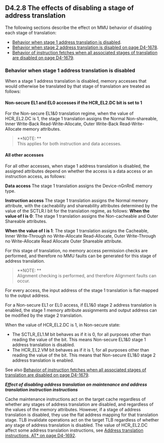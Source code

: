 ## D4.2.8 The effects of disabling a stage of address translation

The following sections describe the effect on MMU behavior of disabling each stage of translation:
* [Behavior when stage 1 address translation is disabled](#).
* [Behavior when stage 2 address translation is disabled on page D4-1678](#).
* [Behavior of instruction fetches when all associated stages of translation are disabled on page D4-1679](#).

### Behavior when stage 1 address translation is disabled

When a stage 1 address translation is disabled, memory accesses that would otherwise be translated by that stage of translation are treated as follows:


#### Non-secure EL1 and EL0 accesses if the HCR_EL2.DC bit is set to 1

For the Non-secure EL1&0 translation regime, when the value of HCR_EL2.DC is 1, the stage 1 translation assigns the Normal Non-shareable, Inner Write-Back Read-Write-Allocate, Outer Write-Back Read-Write-Allocate memory attributes.

> **NOTE: **  
This applies for both instruction and data accesses.


#### All other accesses

For all other accesses, when stage 1 address translation is disabled, the assigned attributes depend on whether the access is a data access or an instruction access, as follows:

**Data access**
The stage 1 translation assigns the Device-nGnRnE memory type.

**Instruction access**
The stage 1 translation assigns the Normal memory attribute, with the cacheability and shareability attributes determined by the value of the SCTLR.I bit for the translation regime, as follows:
**When the value of I is 0**: The stage 1 translation assigns the Non-cacheable and Outer Shareable attributes.

**When the value of I is 1**: The stage 1 translation assigns the Cacheable, Inner Write-Through no Write-Allocate Read-Allocate, Outer Write-Through no Write-Allocate Read Allocate Outer Shareable attribute.

For this stage of translation, no memory access permission checks are performed, and therefore no MMU faults can be generated for this stage of address translation.

> **NOTE: **  
Alignment checking is performed, and therefore Alignment faults can occur.

For every access, the input address of the stage 1 translation is flat-mapped to the output address.

For a Non-secure EL1 or EL0 access, if EL1&0 stage 2 address translation is enabled, the stage 1 memory attribute assignments and output address can be modified by the stage 2 translation.

When the value of HCR_EL2.DC is 1, in Non-secure state:
* The SCTLR_EL1.M bit behaves as if it is 0, for all purposes other than reading the value of the bit. This means Non-secure EL1&0 stage 1 address translation is disabled.
* The HCR_EL2.VM bit behaves as if it is 1, for all purposes other than reading the value of the bit. This means that Non-secure EL1&0 stage 2 address translation is enabled.

See also [Behavior of instruction fetches when all associated stages of translation are disabled on page D4-1679](#).

***Effect of disabling address translation on maintenance and address translation instruction
instructions***

Cache maintenance instructions act on the target cache regardless of whether any stages of address translation are disabled, and regardless of the values of the memory attributes. However, if a stage of address translation is disabled, they use the flat address mapping for that translation stage.
TLB invalidate operations act on the target TLB regardless of whether any stage of address translation is disabled. The value of HCR_EL2.DC affect some address translation instructions, see [Address translation instructions, AT* on page D4-1692](#).




